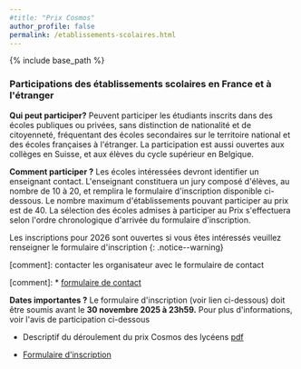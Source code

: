 ```yaml
---
#title: "Prix Cosmos"
author_profile: false
permalink: /etablissements-scolaires.html
---
```


{% include base_path %}



### Participations des établissements scolaires en France et à l'étranger



**Qui peut participer?**
Peuvent participer les étudiants inscrits dans des écoles publiques ou privées, sans distinction de nationalité et de citoyenneté, fréquentant des écoles secondaires sur le territoire national et des écoles françaises à l'étranger. La participation est aussi ouvertes aux collèges en Suisse, et aux élèves du cycle supérieur en Belgique.

**Comment participer ?** Les écoles intéressées devront identifier un enseignant contact. L'enseignant constituera un  jury composé d'élèves, au nombre de 10 à 20, et remplira le formulaire d'inscription disponible ci-dessous. Le nombre maximum d'établissements pouvant participer au prix est de 40. La sélection des écoles admises à participer au Prix s'effectuera selon l'ordre chronologique d'arrivée du formulaire d'inscription.

Les inscriptions pour 2026 sont ouvertes si vous êtes intéressés veuillez renseigner le formulaire d'inscription
{: .notice--warning}

[comment]: contacter les organisateur avec le formulaire de contact


[comment]: * [formulaire de contact](https://forms.gle/SQXR2a2NR6ugDSj1A)

**Dates importantes ?** Le formulaire d'inscription (voir lien ci-dessous) doit être soumis avant le **30 novembre 2025 à 23h59.**
Pour plus d'informations, voir l'avis de participation ci-dessous

* Descriptif du déroulement du prix Cosmos des lycéens [pdf](/files/PrixCosmos-livret-lycees.pdf)

* [Formulaire d'inscription](https://docs.google.com/forms/d/1LEoLW975NPIiQdp8iZvyGalnBTq_SVvEkmvWnl9hUTo/edit)
